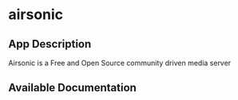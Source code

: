 # airsonic

## App Description

Airsonic is a Free and Open Source community driven media server

## Available Documentation

